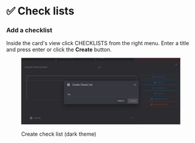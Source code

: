 # ✅ Check lists

### Add a checklist

Inside the card's view click CHECKLISTS from the right menu. Enter a title and press enter or click the **Create** button.



<figure><img src="../.gitbook/assets/create-check-list.png" alt=""><figcaption><p>Create check list (dark theme)</p></figcaption></figure>
